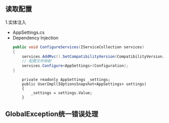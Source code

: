 ﻿
## 读取配置
1.实体注入
 - AppSettings.cs
 - Dependency Injection
	```c#
	public void ConfigureServices(IServiceCollection services)
	{
		services.AddMvc().SetCompatibilityVersion(CompatibilityVersion.Version_2_2);
		// 配置文件映射
		services.Configure<AppSettings>(Configuration);
	}
  	```
	```
	    private readonly AppSettings _settings;
        public UserImpl(IOptionsSnapshot<AppSettings> settings)
        {
            _settings = settings.Value;
        }
	```
## GlobalException统一错误处理
